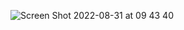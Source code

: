 ![Screen Shot 2022-08-31 at 09 43 40](https://user-images.githubusercontent.com/81256027/187591335-3690b6b1-8977-45b5-859c-dfb03854edc7.png)
